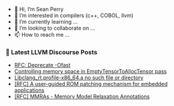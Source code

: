 - 👋 Hi, I’m Sean Perry
- 👀 I’m interested in compilers (c++, COBOL, llvm)
- 🌱 I’m currently learning ...
- 💞️ I’m looking to collaborate on ...
- 📫 How to reach me ...

<!---
s66perry/s66perry is a ✨ special ✨ repository because its `README.md` (this file) appears on your GitHub profile.
You can click the Preview link to take a look at your changes.
--->
### 📕 Latest LLVM Discourse Posts

<!-- DISCOURSE-LLVM:START -->
- [RFC: Deprecate -Ofast](https://discourse.llvm.org/t/rfc-deprecate-ofast/78687#post_4)
- [Controlling memory space in EmptyTensorToAllocTensor pass](https://discourse.llvm.org/t/controlling-memory-space-in-emptytensortoalloctensor-pass/78545#post_3)
- [Libclang_rt.profile-x86_64.a no such file or directory](https://discourse.llvm.org/t/libclang-rt-profile-x86-64-a-no-such-file-or-directory/78689#post_2)
- [[RFC] A user-guided ROM patching mechanism for embedded applications](https://discourse.llvm.org/t/rfc-a-user-guided-rom-patching-mechanism-for-embedded-applications/78467#post_8)
- [[RFC] MMRAs - Memory Model Relaxation Annotations](https://discourse.llvm.org/t/rfc-mmras-memory-model-relaxation-annotations/76361#post_12)
<!-- DISCOURSE-LLVM:END -->

